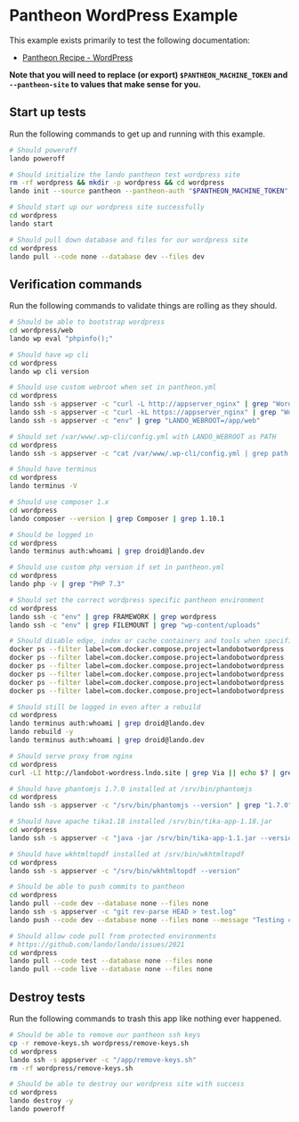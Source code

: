 Pantheon WordPress Example
==========================

This example exists primarily to test the following documentation:

* [Pantheon Recipe - WordPress](https://docs.devwithlando.io/tutorials/pantheon.html)

**Note that you will need to replace (or export) `$PANTHEON_MACHINE_TOKEN` and `--pantheon-site` to values that make sense for you.**

Start up tests
--------------

Run the following commands to get up and running with this example.

```bash
# Should poweroff
lando poweroff

# Should initialize the lando pantheon test wordpress site
rm -rf wordpress && mkdir -p wordpress && cd wordpress
lando init --source pantheon --pantheon-auth "$PANTHEON_MACHINE_TOKEN" --pantheon-site landobot-wordpress --option composer_version=1.10.1

# Should start up our wordpress site successfully
cd wordpress
lando start

# Should pull down database and files for our wordpress site
cd wordpress
lando pull --code none --database dev --files dev
```

Verification commands
---------------------

Run the following commands to validate things are rolling as they should.

```bash
# Should be able to bootstrap wordpress
cd wordpress/web
lando wp eval "phpinfo();"

# Should have wp cli
cd wordpress
lando wp cli version

# Should use custom webroot when set in pantheon.yml
cd wordpress
lando ssh -s appserver -c "curl -L http://appserver_nginx" | grep "WordPress for Lando"
lando ssh -s appserver -c "curl -kL https://appserver_nginx" | grep "WordPress for Lando"
lando ssh -s appserver -c "env" | grep "LANDO_WEBROOT=/app/web"

# Should set /var/www/.wp-cli/config.yml with LANDO_WEBROOT as PATH
cd wordpress
lando ssh -s appserver -c "cat /var/www/.wp-cli/config.yml | grep path | grep /app/web"

# Should have terminus
cd wordpress
lando terminus -V

# Should use composer 1.x
cd wordpress
lando composer --version | grep Composer | grep 1.10.1

# Should be logged in
cd wordpress
lando terminus auth:whoami | grep droid@lando.dev

# Should use custom php version if set in pantheon.yml
cd wordpress
lando php -v | grep "PHP 7.3"

# Should set the correct wordpress specific pantheon environment
cd wordpress
lando ssh -c "env" | grep FRAMEWORK | grep wordpress
lando ssh -c "env" | grep FILEMOUNT | grep "wp-content/uploads"

# Should disable edge, index or cache containers and tools when specified
docker ps --filter label=com.docker.compose.project=landobotwordpress | grep landobotwordpress_appserver_nginx_1
docker ps --filter label=com.docker.compose.project=landobotwordpress | grep landobotwordpress_appserver_1
docker ps --filter label=com.docker.compose.project=landobotwordpress | grep landobotwordpress_database_1
docker ps --filter label=com.docker.compose.project=landobotwordpress | grep landobotwordpress_cache_1 || echo $? | grep 1
docker ps --filter label=com.docker.compose.project=landobotwordpress | grep landobotwordpress_index_1 || echo $? | grep 1
docker ps --filter label=com.docker.compose.project=landobotwordpress | grep landobotwordpress_edge_1 || echo $? | grep 1

# Should still be logged in even after a rebuild
cd wordpress
lando terminus auth:whoami | grep droid@lando.dev
lando rebuild -y
lando terminus auth:whoami | grep droid@lando.dev

# Should serve proxy from nginx
cd wordpress
curl -LI http://landobot-wordress.lndo.site | grep Via || echo $? | grep 1

# Should have phantomjs 1.7.0 installed at /srv/bin/phantomjs
cd wordpress
lando ssh -s appserver -c "/srv/bin/phantomjs --version" | grep "1.7.0"

# Should have apache tika1.18 installed /srv/bin/tika-app-1.18.jar
cd wordpress
lando ssh -s appserver -c "java -jar /srv/bin/tika-app-1.1.jar --version" | grep "Apache Tika 1.1"

# Should have wkhtmltopdf installed at /srv/bin/wkhtmltopdf
cd wordpress
lando ssh -s appserver -c "/srv/bin/wkhtmltopdf --version"

# Should be able to push commits to pantheon
cd wordpress
lando pull --code dev --database none --files none
lando ssh -s appserver -c "git rev-parse HEAD > test.log"
lando push --code dev --database none --files none --message "Testing commit $(git rev-parse HEAD)"

# Should allow code pull from protected environments
# https://github.com/lando/lando/issues/2021
cd wordpress
lando pull --code test --database none --files none
lando pull --code live --database none --files none
```

Destroy tests
-------------

Run the following commands to trash this app like nothing ever happened.

```bash
# Should be able to remove our pantheon ssh keys
cp -r remove-keys.sh wordpress/remove-keys.sh
cd wordpress
lando ssh -s appserver -c "/app/remove-keys.sh"
rm -rf wordpress/remove-keys.sh

# Should be able to destroy our wordpress site with success
cd wordpress
lando destroy -y
lando poweroff
```
